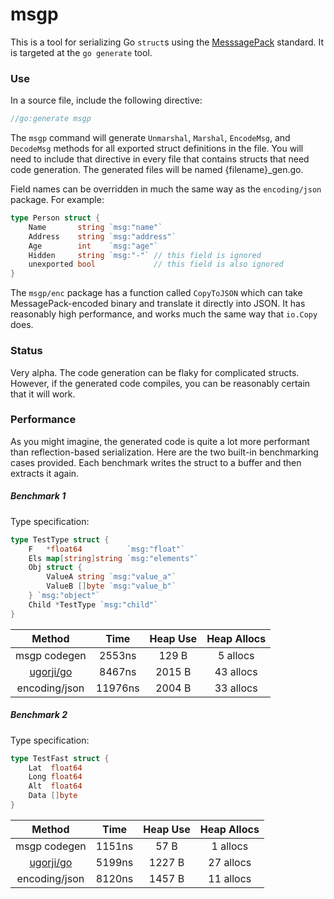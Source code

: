 msgp
=======

This is a tool for serializing Go `struct`s using the [MesssagePack](http://msgpack.org) standard. It is targeted 
at the `go generate` tool.

### Use

In a source file, include the following directive:

```go
//go:generate msgp
```

The `msgp` command will generate `Unmarshal`, `Marshal`, `EncodeMsg`, and `DecodeMsg` methods for all exported struct
definitions in the file. You will need to include that directive in every file that contains structs that 
need code generation. The generated files will be named {filename}_gen.go.

Field names can be overridden in much the same way as the `encoding/json` package. For example:

```go
type Person struct {
	Name       string `msg:"name"`
	Address    string `msg:"address"`
	Age        int    `msg:"age"`
	Hidden     string `msg:"-"` // this field is ignored
	unexported bool             // this field is also ignored
}
```

The `msgp/enc` package has a function called `CopyToJSON` which can take MessagePack-encoded binary
and translate it directly into JSON. It has reasonably high performance, and works much the same way that `io.Copy` does.

### Status

Very alpha. The code generation can be flaky for complicated structs. However, if the generated code compiles, you 
can be reasonably certain that it will work.

### Performance

As you might imagine, the generated code is quite a lot more performant than reflection-based serialization. Here 
are the two built-in benchmarking cases provided. Each benchmark writes the struct to a buffer and then extracts 
it again.

##### Benchmark 1

Type specification:
```go
type TestType struct {
	F   *float64          `msg:"float"`
	Els map[string]string `msg:"elements"`
	Obj struct {
		ValueA string `msg:"value_a"`
		ValueB []byte `msg:"value_b"`
	} `msg:"object"`
	Child *TestType `msg:"child"`
}
```

|  Method | Time | Heap Use | Heap Allocs |
|:-------:|:----:|:--------:|:-----------:|
| msgp codegen | 2553ns | 129 B | 5 allocs |
| [ugorji/go](http://github.com/ugorji/go) | 8467ns | 2015 B | 43 allocs |
| encoding/json | 11976ns | 2004 B | 33 allocs |



##### Benchmark 2

Type specification:
```go
type TestFast struct {
	Lat  float64
	Long float64
	Alt  float64
	Data []byte
}
```
|  Method | Time | Heap Use | Heap Allocs |
|:-------:|:----:|:--------:|:-----------:|
| msgp codegen | 1151ns | 57 B | 1 allocs |
| [ugorji/go](http://github.com/ugorji/go) | 5199ns | 1227 B | 27 allocs |
| encoding/json | 8120ns | 1457 B | 11 allocs |
